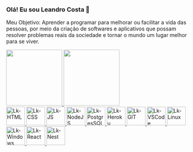 ### Olá! Eu sou Leandro Costa  👋

Meu Objetivo: Aprender a programar para melhorar ou facilitar a vida das pessoas, por meio da criação de softwares e aplicativos que possam resolver problemas reais da sociedade e tornar o mundo um lugar melhor para se viver.

 <div>
  <a href="https://github.com/LeandroKosta">
  <img height="150em" src="https://github-readme-stats.vercel.app/api?username=LeandroKosta&show_icons=true&theme=tokyonight&include_all_commits=true&count_private=true"/>
  <img height="150em" src="https://github-readme-stats.vercel.app/api/top-langs/?username=LeandroKosta&layout=compact&langs_count=7&theme=tokyonight"/>
</div>
  
  <div style="display: inline_block">
   <img alingn="center" alt="Lk-HTML" height="50" width="50" src="https://cdn.jsdelivr.net/gh/devicons/devicon/icons/html5/html5-original.svg" />
   <img alingn="center" alt="Lk-CSS" height="50" width="50" src="https://cdn.jsdelivr.net/gh/devicons/devicon/icons/css3/css3-original.svg" />
   <img alingn="center" alt="Lk-JS" height="50" width="50" src="https://cdn.jsdelivr.net/gh/devicons/devicon/icons/javascript/javascript-plain.svg" />
   <img alingn="center" alt="Lk-NodeJS" height="50" width="50" src="https://cdn.jsdelivr.net/gh/devicons/devicon/icons/nodejs/nodejs-original.svg" />
   <img alingn="center" alt="Lk-PostgresSQL" height="50" width="50" src="https://cdn.jsdelivr.net/gh/devicons/devicon/icons/postgresql/postgresql-original.svg" />
   <img alingn="center" alt="Lk-Heroku" height="50" width="50" src="https://cdn.jsdelivr.net/gh/devicons/devicon/icons/heroku/heroku-original.svg" />  
   <img alingn="center" alt="Lk-GIT" height="50" width="50" src="https://cdn.jsdelivr.net/gh/devicons/devicon/icons/git/git-original.svg" />
   <img alingn="center" alt="Lk-VSCode" height="50" width="50" src="https://cdn.jsdelivr.net/gh/devicons/devicon/icons/vscode/vscode-original.svg" />
   <img alingn="center" alt="Lk-Linux" height="50" width="50" src="https://cdn.jsdelivr.net/gh/devicons/devicon/icons/linux/linux-original.svg" />
   <img alingn="center" alt="Lk-Windows" height="50" width="50" src="https://cdn.jsdelivr.net/gh/devicons/devicon/icons/windows8/windows8-original.svg" />
   <img alingn="center" alt="Lk-React" height="50" width="50" src="https://cdn.jsdelivr.net/gh/devicons/devicon/icons/react/react-original.svg" />
   <img alingn="center" alt="Lk-Nest" height="50" width="50" src="https://cdn.jsdelivr.net/gh/devicons/devicon/icons/nestjs/nestjs-plain.svg" />
   
</div>
  
  ##
